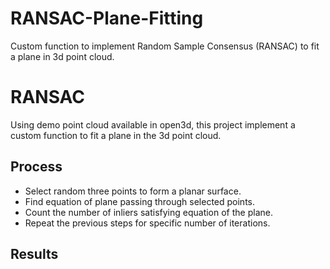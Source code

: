 # RANSAC-Plane-Fitting
Custom function to implement Random Sample Consensus (RANSAC) to fit a plane in 3d point cloud. 

# RANSAC

Using demo point cloud available in open3d, this project implement a custom function to fit a plane in the 3d point cloud.

## Process
* Select random three points to form a planar surface.
* Find equation of plane passing through selected points.
* Count the number of inliers satisfying equation of the plane.
* Repeat the previous steps for specific number of iterations.

## Results
